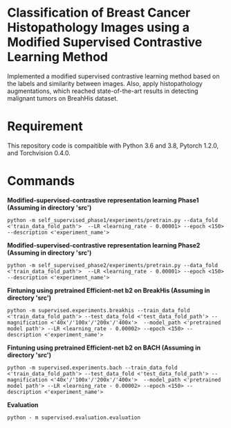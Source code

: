 # Classification of Breast Cancer Histopathology Images using a Modified Supervised Contrastive Learning Method

Implemented a modified supervised contrastive learning method
based on the labels and similarity between images. Also, apply histopathology augmentations, which
reached state-of-the-art results in detecting malignant tumors on BreahHis dataset.
# Requirement
This repository code is compaitible with Python 3.6 and 3.8, Pytorch 1.2.0, and Torchvision 0.4.0.

# Commands

**Modified-supervised-contrastive representation learning Phase1 (Assuming in directory 'src')** 

```python -m self_supervised_phase1/experiments/pretrain.py --data_fold <'train_data_fold_path'>  --LR <learning_rate - 0.00001> --epoch <150> --description <'experiment_name'>```

**Modified-supervised-contrastive representation learning Phase2 (Assuming in directory 'src')** 

```python -m self_supervised_phase2/experiments/pretrain.py --data_fold <'train_data_fold_path'>  --LR <learning_rate - 0.00001> --epoch <150> --description <'experiment_name'>```

**Fintuning using pretrained Efficient-net b2 on BreakHis (Assuming in directory 'src')**

```python -m supervised.experiments.breakhis --train_data_fold <'train_data_fold_path'> --test_data_fold <'test_data_fold_path'> --magnification <'40x'/'100x'/'200x'/'400x'>  --model_path <'pretrained model path'> --LR <learning_rate - 0.00002> --epoch <150> --description <'experiment_name'>```

**Fintuning using pretrained Efficient-net b2 on BACH (Assuming in directory 'src')**

```python -m supervised.experiments.bach --train_data_fold <'train_data_fold_path'> --test_data_fold <'test_data_fold_path'> --magnification <'40x'/'100x'/'200x'/'400x'>  --model_path <'pretrained model path'> --LR <learning_rate - 0.00002> --epoch <150> --description <'experiment_name'>```

**Evaluation**

```python - m supervised.evaluation.evaluation ```

